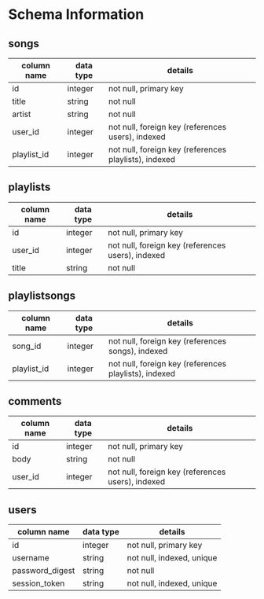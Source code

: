 # Schema Information

## songs
column name | data type | details
------------|-----------|-----------------------
id          | integer   | not null, primary key
title       | string    | not null
artist      | string    | not null
user_id     | integer   | not null, foreign key (references users), indexed
playlist_id | integer   | not null, foreign key (references playlists), indexed
<!-- Do I need anything else for music files?  -->

## playlists
column name | data type | details
------------|-----------|-----------------------
id          | integer   | not null, primary key
user_id     | integer   | not null, foreign key (references users), indexed
title       | string    | not null

## playlistsongs

column name | data type | details
------------|-----------|-----------------------
song_id     | integer   | not null, foreign key (references songs), indexed
playlist_id | integer   | not null, foreign key (references playlists), indexed

## comments
column name | data type | details
------------|-----------|-----------------------
id          | integer   | not null, primary key
body        | string    | not null
user_id     | integer   | not null, foreign key (references users), indexed

## users
column name     | data type | details
----------------|-----------|-----------------------
id              | integer   | not null, primary key
username        | string    | not null, indexed, unique
password_digest | string    | not null
session_token   | string    | not null, indexed, unique
